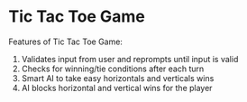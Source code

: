 # Tic Tac Toe Game #

Features of Tic Tac Toe Game:
  1. Validates input from user and reprompts until input is valid
  2. Checks for winning/tie conditions after each turn
  3. Smart AI to take easy horizontals and verticals wins
  4. AI blocks horizontal and vertical wins for the player